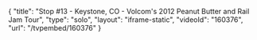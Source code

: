 {
    "title": "Stop #13 - Keystone, CO - Volcom's 2012 Peanut Butter and Rail Jam Tour",
    "type": "solo",
    "layout": "iframe-static",
    "videoId": "160376",
    "url": "\/tvpembed\/160376"
}